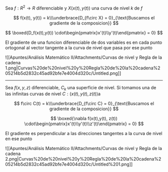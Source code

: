 Sea $f: R^2\to R$ diferenciable y $X(x(t), y(t))$ una curva de nivel $k$ de $f$

$$
f(x(t), y(t)) = k\\\underbrace{D_{f\circ X} = 0}_{\text{Buscamos el gradiente de la composicion}}
$$

$$
\boxed{D_f(x(t),y(t)) \cdot\begin{pmatrix}x'(t)\\y'(t)\end{pmatrix} = 0}
$$

El gradiente de una funcion diferenciable de dos variables es en cada punto ortogonal al vector tangente a la curva de nivel que pasa por ese punto

![[Apuntes/Análisis Matemático II/Attachments/Curvas de nivel y Regla de la cadena 1.png|Curvas%20de%20nivel%20y%20Regla%20de%20la%20cadena%205214b5d2832c45ad92bfe7e4004d320c/Untitled.png]]

---

Sea $f(x,y,z)$ diferenciable, $C_k$ una superficie de nivel. Si tomamos una de las infinitas curvas de nivel $C:(x(t), y(t), z(t))$a

$$
f\circ C(t) = k\\\underbrace{D_{f\circ C} = 0}_{\text{Buscamos el gradiente de la composicion}}
$$

$$
\boxed{\nabla f(x(t),y(t), z(t)) \cdot\begin{pmatrix}x'(t)\\y'(t)\\z'(t)\end{pmatrix} = 0}
$$

El gradiente es perpendicular a las direcciones tangentes a la curva de nivel en ese punto

![[Apuntes/Análisis Matemático II/Attachments/Curvas de nivel y Regla de la cadena 2.png|Curvas%20de%20nivel%20y%20Regla%20de%20la%20cadena%205214b5d2832c45ad92bfe7e4004d320c/Untitled%201.png]]